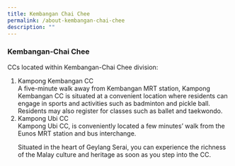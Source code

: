 ```yaml
---
title: Kembangan Chai Chee
permalink: /about-kembangan-chai-chee
description: ""
---
```

### Kembangan-Chai Chee

CCs located within Kembangan-Chai Chee division:<br>
<ol>
	<li>Kampong Kembangan CC</li>
		<div>A five-minute walk away from Kembangan MRT station, Kampong Kembangan CC is situated at a convenient location where residents can engage in sports and activities such as badminton and pickle ball. Residents may also register for classes such as ballet and taekwondo.
	<li>Kampong Ubi CC</li>
			<div>Kampong Ubi CC, is conveniently located a few minutes’ walk from the Eunos MRT station and bus interchange.

Situated in the heart of Geylang Serai, you can experience the richness of the Malay culture and heritage as soon as you step into the CC.
<ol>